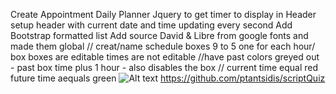 Create Appointment Daily Planner
Jquery to get timer to display in Header
setup header with current date and time updating every second
Add Bootstrap formatted list 
Add source David & Libre from google fonts and made them global
// creat/name schedule boxes 9 to 5 one for each hour/ box 
boxes are editable
times are not editable
//have past colors greyed out - past box time plus 1 hour - also disables the box 
// current time equal red 
future time aequals green
![Alt text](//quiz_screen.png?raw=true "quizScreen")
https://github.com/ptantsidis/scriptQuiz
